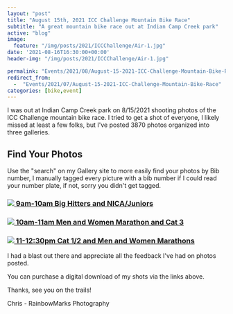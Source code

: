 ```yaml
---
layout: "post"
title: "August 15th, 2021 ICC Challenge Mountain Bike Race"
subtitle: "A great mountain bike race out at Indian Camp Creek park"
active: "blog"
image:
  feature: "/img/posts/2021/ICCChallenge/Air-1.jpg"
date: '2021-08-16T16:30:00+00:00'
header-img: "/img/posts/2021/ICCChallenge/Air-1.jpg"

permalink: "Events/2021/08/August-15-2021-ICC-Challenge-Mountain-Bike-Race"
redirect_from: 
  -  "Events/2021/07/August-15-2021-ICC-Challenge-Mountain-Bike-Race"
categories: [bike,event]
---
```

I was out at Indian Camp Creek park on 8/15/2021 shooting photos of the ICC Challenge mountain bike race. I tried to get a shot of everyone, I likely missed at least a few folks, but I've posted 3870 photos organized into three galleries.

## Find Your Photos

Use the "search" on my Gallery site to more easily find your photos by Bib number, I manually tagged every picture with a bib number if I could read your number plate, if not, sorry you didn't get tagged.

### [<img src="{% picture direct200 /img/posts/2021/ICCChallenge/ICC-1.jpg %}" /> 9am-10am Big Hitters and NICA/Juniors](https://photos.rainbowmarks.com/2021/Bikes/ICC/ICC-Big-Hitters-and-NICA)

### [<img src="{% picture direct200 /img/posts/2021/ICCChallenge/ICC-2.jpg %}" /> 10am-11am Men and Women Marathon and Cat 3](https://photos.rainbowmarks.com/2021/Bikes/ICC/2021-ICC-Marathon-and-Cat-3-10am-11am)

### [<img src="{% picture direct200 /img/posts/2021/ICCChallenge/ICC-3.jpg %}" /> 11-12:30pm Cat 1/2 and Men and Women Marathons](https://photos.rainbowmarks.com/2021/Bikes/ICC/2021-ICC-Cat-12-and-Marathon-11am-1230pm)

I had a blast out there and appreciate all the feedback I've had on photos posted. 

You can purchase a   digital download of my shots via the links above. 

Thanks, see you on the trails!

Chris - RainbowMarks Photography